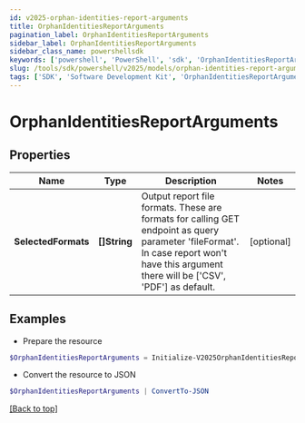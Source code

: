 ```yaml
---
id: v2025-orphan-identities-report-arguments
title: OrphanIdentitiesReportArguments
pagination_label: OrphanIdentitiesReportArguments
sidebar_label: OrphanIdentitiesReportArguments
sidebar_class_name: powershellsdk
keywords: ['powershell', 'PowerShell', 'sdk', 'OrphanIdentitiesReportArguments', 'V2025OrphanIdentitiesReportArguments'] 
slug: /tools/sdk/powershell/v2025/models/orphan-identities-report-arguments
tags: ['SDK', 'Software Development Kit', 'OrphanIdentitiesReportArguments', 'V2025OrphanIdentitiesReportArguments']
---
```



# OrphanIdentitiesReportArguments

## Properties

Name | Type | Description | Notes
------------ | ------------- | ------------- | -------------
**SelectedFormats** | **[]String** | Output report file formats. These are formats for calling GET endpoint as query parameter 'fileFormat'.  In case report won't have this argument there will be ['CSV', 'PDF'] as default. | [optional] 

## Examples

- Prepare the resource
```powershell
$OrphanIdentitiesReportArguments = Initialize-V2025OrphanIdentitiesReportArguments  -SelectedFormats [CSV]
```

- Convert the resource to JSON
```powershell
$OrphanIdentitiesReportArguments | ConvertTo-JSON
```


[[Back to top]](#) 

